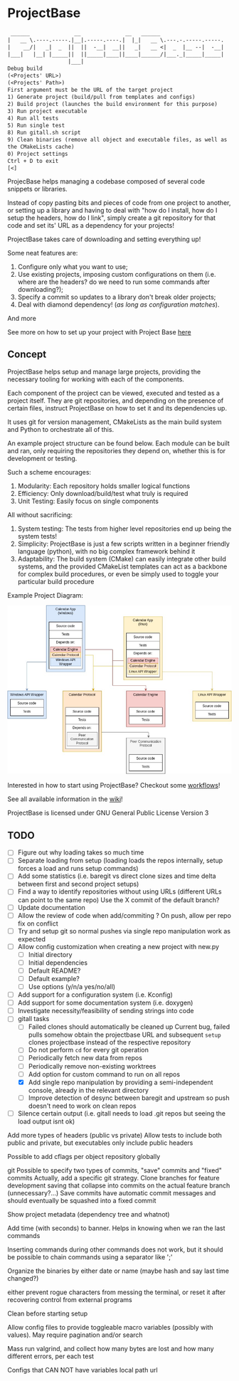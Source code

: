 # ProjectBase

```text
 ______              __              __   ______
|   __ \.----.-----.|__|.-----.----.|  |_|   __ \.---.-.-----.-----.
|    __/|   _|  _  ||  ||  -__|  __||   _|   __ <|  _  |__ --|  -__|
|___|   |__| |_____||  ||_____|____||____|______/|___._|_____|_____|
                   |___|
Debug build
(<Projects' URL>)
(<Projects' Path>)
First argument must be the URL of the target project
1) Generate project (build/pull from templates and configs)
2) Build project (launches the build environment for this purpose)
3) Run project executable
4) Run all tests
5) Run single test
8) Run gitall.sh script
9) Clean binaries (remove all object and executable files, as well as the CMakeLists cache)
0) Project settings
Ctrl + D to exit
[<] 
```

ProjecBase helps managing a codebase composed of several code snippets or
libraries.

Instead of copy pasting bits and pieces of code from one project to another,
or setting up a library and having to deal with "how do I install, how do I
setup the headers, how do I link", simply create a git repository for that code
and set its' URL as a dependency for your projects!

ProjectBase takes care of downloading and setting everything up!

Some neat features are:

1. Configure only what you want to use;
2. Use existing projects, imposing custom configurations on them (i.e. where are
the headers? do we need to run some commands after downloading?);
3. Specify a commit so updates to a library don't break older projects;
4. Deal with diamond dependency! (*as long as configuration matches*).

And more

See more on how to set up your project with Project Base [here](https://gitlab.com/brunoasmauricio/ProjectBase/-/wikis/Setup-and-Run#setting-up-a-project)

## Concept

ProjectBase helps setup and manage large projects, providing the necessary tooling for
working with each of the components.

Each component of the project can be viewed, executed and tested as a project
itself. They are git repositories, and depending on the presence of certain
files, instruct ProjectBase on how to set it and its dependencies up.

It uses git for version management, CMakeLists as the main build system and
Python to orchestrate all of this.

An example project structure can be found below. Each module can be built and ran, only requiring the repositories they depend on, whether this is for development or testing.

Such a scheme encourages:

1. Modularity: Each repository holds smaller logical functions
2. Efficiency: Only download/build/test what truly is required
3. Unit Testing: Easily focus on single components

All without sacrificing:

1. System testing: The tests from higher level repositories end up being the system tests!
2. Simplicity: ProjectBase is just a few scripts written in a beginner friendly language (python), with no big complex framework behind it
3. Adaptability: The build system (CMake) can easily integrate other build systems, and the provided CMakeList templates can act as a backbone for complex build procedures, or even be simply used to toggle your particular build procedure

Example Project Diagram:

![Example Project Diagram](./images/ProjectBase_ProjectDiagram.jpg)

Interested in how to start using ProjectBase? Checkout some [workflows](https://gitlab.com/brunoasmauricio/ProjectBase/-/wikis/workflows)!

See all available information in the [wiki](https://gitlab.com/brunoasmauricio/ProjectBase/-/wikis/home)!

ProjectBase is licensed under GNU General Public License Version 3

## TODO

- [ ] Figure out why loading takes so much time
- [ ] Separate loading from setup (loading loads the repos internally, setup forces a load and runs setup commands)
- [ ] Add some statistics (i.e. baregit vs direct clone sizes and time delta between first and second project setups)
- [ ] Find a way to identify repositories without using URLs (different URLs can point to the same repo)
      Use the X commit of the default branch?
- [ ] Update documentation
- [ ] Allow the review of code when add/commiting ?
      On push, allow per repo fix on conflict
- [ ] Try and setup git so normal pushes via single repo manipulation work as expected
- [ ] Allow config customization when creating a new project with new.py
  - [ ] Initial directory
  - [ ] Initial dependencies
  - [ ] Default README?
  - [ ] Default example?
  - [ ] Use options (y/n/a yes/no/all)
- [ ] Add support for a configuration system (i.e. Kconfig)
- [ ] Add support for some documentation system (i.e. doxygen)
- [ ] Investigate necessity/feasibility of sending strings into code
- [ ] gitall tasks
  - [ ] Failed clones should automatically be cleaned up
          Current bug, failed pulls somehow obtain the projectbase URL and subsequent `setup` clones projectbase instead of the respective repository
  - [ ] Do not perform `cd` for every git operation
  - [ ] Periodically fetch new data from repos
  - [ ] Periodically remove non-existing worktrees
  - [ ] Add option for custom command to run on all repos
  - [X] Add single repo manipulation by providing a semi-independent console,
already in the relevant directory
  - [ ] Improve detection of desync between baregit and upstream so push doesn't
need to work on clean repos
 - [ ] Silence certain output (i.e. gitall needs to load .git repos but seeing the load output isnt ok)

 Add more types of headers (public vs private)
 Allow tests to include both public and private, but executables only include public headers

 Possible to add cflags per
  object
  repository
  globally

git
  Possible to specify two types of commits, "save" commits and "fixed" commits
    Actually, add a specific git strategy. Clone branches for feature development saving that collapse into commits on the actual feature branch (unnecessary?...)
  Save commits have automatic commit messages and should eventually be squashed into a fixed commit

Show project metadata (dependency tree and whatnot)

Add time (with seconds) to banner. Helps in knowing when we ran the last commands

Inserting commands during other commands does not work, but it should be possible to chain commands using a separator like ';'

Organize the binaries by either date or name (maybe hash and say last time changed?)

either prevent rogue characters from messing the terminal, or reset it after recovering control from external programs

Clean before starting setup

Allow config files to provide toggleable macro variables (possibly with values). May require pagination and/or search

Mass run valgrind, and collect how many bytes are lost and how many different errors, per each test

Configs that CAN NOT have variables
  local path
  url
  